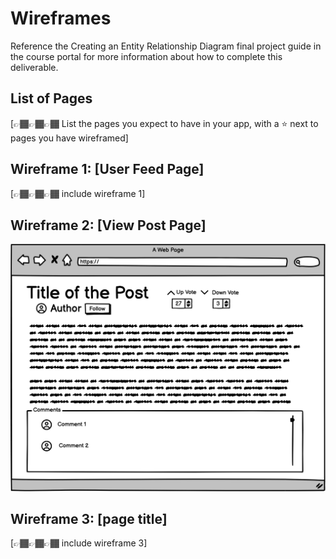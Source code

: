# Wireframes

Reference the Creating an Entity Relationship Diagram final project guide in the course portal for more information about how to complete this deliverable.

## List of Pages

[👉🏾👉🏾👉🏾 List the pages you expect to have in your app, with a ⭐ next to pages you have wireframed]

## Wireframe 1: [User Feed Page]

[👉🏾👉🏾👉🏾 include wireframe 1]

## Wireframe 2: [View Post Page]

![View Post Page](Post_wireframe.png)

## Wireframe 3: [page title]

[👉🏾👉🏾👉🏾 include wireframe 3]
